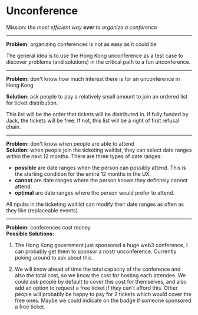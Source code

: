 # Unconference
Mission: *the most efficient way **ever** to organize a conference*
* * *
**Problem:** organizing conferences is not as easy as it could be

The general idea is to use the Hong Kong unconference as a test case to discover problems (and solutions) in the critical path to a fun unconference.

* * *
**Problem:** don't know how much interest there is for an unconference in Hong Kong

**Solution:** ask people to pay a relatively small amount to join an ordered list for ticket distribution.

This list will be the order that tickets will be distributed in. If fully funded by Jack, the tickets will be free. If not, this list will be a right of first refusal chain.

* * *
**Problem:** don't know when people are able to attend   
**Solution:** when people join the ticketing waitlist, they can select date ranges within the next 12 months. There are three types of date ranges: 
* **possible** are date ranges when the person can possibly attend. This is the starting condition for the entire 12 months in the UX.
* **cannot** are date ranges where the person knows they definitely cannot attend.
* **optimal** are date ranges where the person would prefer to attend.

All npubs in the ticketing waitlist can modify their date ranges as often as they like (replaceable events).

* * * 
**Problem:** conferences cost money   
**Possible Solutions:** 

1. The Hong Kong government just sponsored a huge web3 conference, I can probably get them to sponsor a nostr unconference. Currently poking around to ask about this.

2. We will know ahead of time the total capacity of the conference and also the total cost, so we know the cost for hosting each attendee. We could ask people by default to cover this cost for themselves, and also add an option to request a free ticket if they can't afford this. Other people will probably be happy to pay for 2 tickets which would cover the free ones. Maybe we could indicate on the badge if someone sponsored a free ticket.
